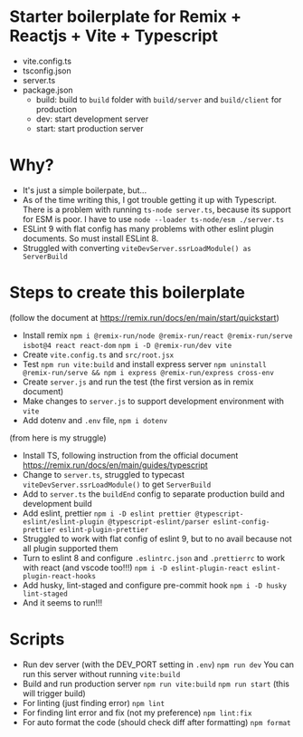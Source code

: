 # Starter boilerplate for Remix + Reactjs + Vite + Typescript

- vite.config.ts
- tsconfig.json
- server.ts
- package.json
  - build: build to `build` folder with `build/server` and `build/client` for production
  - dev: start development server
  - start: start production server

# Why?

- It's just a simple boilerpate, but...
- As of the time writing this, I got trouble getting it up with Typescript. There is a problem with running `ts-node server.ts`, because its support for ESM is poor. I have to use `node --loader ts-node/esm ./server.ts`
- ESLint 9 with flat config has many problems with other eslint plugin documents. So must install ESLint 8.
- Struggled with converting `viteDevServer.ssrLoadModule() as ServerBuild`

# Steps to create this boilerplate

(follow the document at https://remix.run/docs/en/main/start/quickstart)

- Install remix
  `npm i @remix-run/node @remix-run/react @remix-run/serve isbot@4 react react-dom`
  `npm i -D @remix-run/dev vite`
- Create `vite.config.ts` and `src/root.jsx`
- Test `npm run vite:build` and install express server
  `npm uninstall @remix-run/serve && npm i express @remix-run/express cross-env`
- Create `server.js` and run the test (the first version as in remix document)
- Make changes to `server.js` to support development environment with `vite`
- Add dotenv and `.env` file, `npm i dotenv`

(from here is my struggle)

- Install TS, following instruction from the official document
  https://remix.run/docs/en/main/guides/typescript
- Change to `server.ts`, struggled to typecast `viteDevServer.ssrLoadModule()` to get `ServerBuild`
- Add to `server.ts` the `buildEnd` config to separate production build and development build
- Add eslint, prettier
  `npm i -D eslint prettier @typescript-eslint/eslint-plugin @typescript-eslint/parser eslint-config-prettier eslint-plugin-prettier`
- Struggled to work with flat config of eslint 9, but to no avail because not all plugin supported them
- Turn to eslint 8 and configure `.eslintrc.json` and `.prettierrc` to work with react (and vscode too!!!)
  `npm i -D eslint-plugin-react eslint-plugin-react-hooks`
- Add husky, lint-staged and configure pre-commit hook
  `npm i -D husky lint-staged`
- And it seems to run!!!

# Scripts

- Run dev server (with the DEV_PORT setting in `.env`)
  `npm run dev`
  You can run this server without running `vite:build`
- Build and run production server
  `npm run vite:build`
  `npm run start` (this will trigger build)
- For linting (just finding error)
  `npm lint`
- For finding lint error and fix (not my preference)
  `npm lint:fix`
- For auto format the code (should check diff after formatting)
  `npm format`
